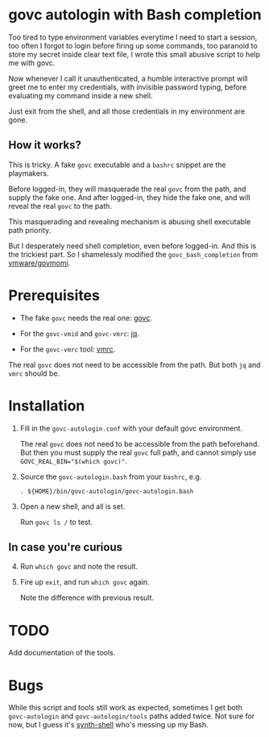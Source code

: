 #   govc autologin with Bash completion

Too tired to type environment variables everytime I need to start a session,
too often I forgot to login before firing up some commands,
too paranoid to store my secret inside clear text file,
I wrote this small abusive script to help me with govc.

Now whenever I call it unauthenticated,
a humble interactive prompt will greet me to enter my credentials,
with invisible password typing,
before evaluating my command inside a new shell.

Just exit from the shell,
and all those credentials in my environment are gone.

##  How it works?

This is tricky.
A fake `govc` executable and a `bashrc` snippet are the playmakers.

Before logged-in,
they will masquerade the real `govc` from the path,
and supply the fake one.
And after logged-in,
they hide the fake one,
and will reveal the real `govc` to the path.

This masquerading and revealing mechanism is abusing shell executable path priority.

But I desperately need shell completion,
even before logged-in.
And this is the trickiest part.
So I shamelessly modified the `govc_bash_completion`
from [vmware/govmomi](https://github.com/vmware/govmomi).

#   Prerequisites

-   The fake `govc` needs the real one: [govc](https://github.com/vmware/govmomi/tree/master/govc).

-   For the `govc-vmid` and `govc-vmrc`: [jq](https://github.com/stedolan/jq).

-   For the `govc-vmrc` tool: [vmrc](https://kb.vmware.com/s/article/2091284).

The real `govc` does not need to be accessible from the path.
But both `jq` and `vmrc` should be.

#   Installation

1.  Fill in the `govc-autologin.conf` with your default govc environment.

    The real `govc` does not need to be accessible from the path beforehand.
    But then you must supply the real `govc` full path,
    and cannot simply use `GOVC_REAL_BIN="$(which govc)"`.

2.  Source the `govc-autologin.bash` from your `bashrc`, e.g.

    ```
    . ${HOME}/bin/govc-autologin/govc-autologin.bash
    ```

3.  Open a new shell, and all is set.

    Run `govc ls /` to test.

##  In case you're curious

4.  Run `which govc` and note the result.

5.  Fire up `exit`, and run `which govc` again.

    Note the difference with previous result.

#   TODO

Add documentation of the tools.

#   Bugs

While this script and tools still work as expected,
sometimes I get both `govc-autologin` and `govc-autologin/tools` paths added twice.
Not sure for now, but I guess it's [synth-shell](https://github.com/andresgongora/synth-shell) who's messing up my Bash.
